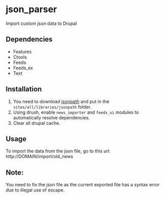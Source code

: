 # json_parser
Import custom json data to Drupal

Dependencies
------------

* Features
* Ctools
* Feeds
* Feeds_ex
* Text

Installation
------------

1. You need to download [jsonpath](https://jsonpath.googlecode.com/svn/trunk/src/php/jsonpath.php) and put in the `sites/all/libraries/jsonpath` folder.
2. Using drush, enable `news_importer` and `feeds_ui` modules to automatically resolve dependencies.
3. Clear all drupal cache.

Usage
-----

To import the data from the json file, go to this url:
http://DOMAIN/import/old_news

Note:
-----

You need to fix the json file as the current exported file has a syntax error due to illegal use of escape.
